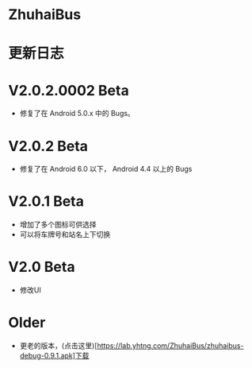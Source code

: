 # ZhuhaiBus

# 更新日志

# V2.0.2.0002 Beta

- 修复了在 Android 5.0.x 中的 Bugs。

# V2.0.2 Beta

- 修复了在 Android 6.0 以下， Android 4.4 以上的 Bugs

# V2.0.1 Beta

- 增加了多个图标可供选择
- 可以将车牌号和站名上下切换

# V2.0 Beta

- 修改UI

# Older

- 更老的版本，(点击这里)[https://lab.yhtng.com/ZhuhaiBus/zhuhaibus-debug-0.9.1.apk]下载